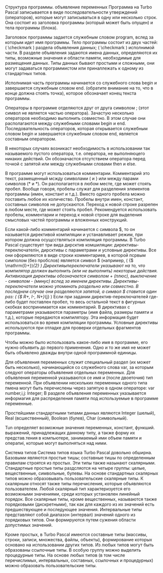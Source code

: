 Структура программы.
объявление переменных
Программа на Turbo Pascal записывается в виде последовательности утверждений (операторов), которые могут записываться в одну или несколько строк. Она состоит из заголовка программы (который может быть опущен) и тела программы (блока).

Заголовок программы задается служебным словом program, вслед за которым идет имя программы.
Тело программы состоит из двух частей:
\( \checkmark \) раздела объявления данных;
\( \checkmark \) исполнимой части.
В разделе объявления задаются имена данных, определяются их типы, возможные значения и области памяти, необходимые для размещения данных. Типы данных бывают простыми и сложными, они могут задаваться программистом или приналлежать к одному из стандартных типов.

Исполнимая часть программы начинается со служебного слова begin и завершается служебным словом end. (обратите внимание на то, что в конце должна стоять точка), которое обозначает конец текста программы.

Операторы в программе отделяются друг от друга символом ; (этот символ не является частью оператора). Зачастую несколько операторов необходимо выполнить совместно. В этом случае они располагаются между служебными словами begin и end. Последовательность операторов, которая открывается служебным словом begin и завершается служебным словом end, является составным оператором.

В некоторых случаях возникаст необходимость в использовании так называемого пустого оператора, т.е. оператора, не выполняюцего никаких действий. Он обозначастся отсутствием оператора перед точкой с запятой или между служебными словами then и else.

В программе могут использоваться комментарии. Комментарий это текст, размещенный мсжду символами ( и \} или между парами символов (* и *). Он располагается в любом месте, где может стоять пробел. Вообще говоря, пробелы служат для разделения элементов программы (имен, констант и т.д.). Вместо одного пробела можно поставить любое их количество. Пробелы внутри имен, констант, составных символов не допускаются. Переход к новой строке разрепен в любом месте, где может стоять пробел. Рекомендуется использовать пробелы, комментарии и переход к новой строке для выделения смысловых частей программы и вложенных конструкций.

Если какой-либо комментарий начинается с символа \$, то он называется директивой компиляции и устанавливает режим, при котором должна осущсствляться компиляция программы. B Turbo Pascal существует три вида дирсктив комшиляции: директивы-переключателін, дирсктивы с параметрами и условные директивы. Все они оформляются в виде строки комментариев, в которой псрвым симполом (без пробслов) является символ \$ (например, \( \{\$ \mathrm{I}+\})_{2} \) Директияыпереключатели указывают на то, что компилятор должен выполнить (или не выполнить) некоторые действия. Активизация директивы обозначается символом + (плюс), выключение - символом - (минус) вслед за именем директивы. Директивы-переключатели можно упоминать раздельно или совместно. В последнем случае они разделяются запятой, а символ \$ ставится один раз: \( \{\$ R+, I-, N+\}_{j} \) Если при задании директив-переключателей где-либо будет поставлен пробел, то весь остальной текст в фигурных скобках воспринимается как комментарий. В директивах с параметрами указываются параметры (имя файла, размеры памяти и т.д.), которые передаются компилятору. Эта информация будет использоваться во время компиляции программы. Условные директивы используются при отладке для проверки отдельных фрагментов программы.

Чтобы можно было использовать какое-либо имя в программе, его нужно объявить до первого применения. Одно и то же имя не может быть объявлено дважды внутри одной программной единицы.

Для объявления переменных служит специальный раздел (их может быть несколько), начинающийся со служебного слова var, за которым следуют операторы объявления отдельных переменных. Для объявления переменной указываются се имя и (после двоеточия) тип переменной. При объявлении нескольких переменных одного типа пмена могут быть перечислены через запятую в одном операторе: var
number,i,j: Integer;
В разделе объявления переменных указывается информагия для распределения памяти под используемые в программе переменные.

Простейшими стандартными типами данных являются Integer (шелый), Real (всшественный), Boolean (булев), Char (символьный).

Tun определяет возможные значения переменных, констант, функший. выражений, принадлежащих данному типу, а также форму их представ.тения в компьютере, занимаемый ими объем памяти и операпиі, которые могут выполняться над ними.

Система типов
Система типов языка Turbo Pascal довольно обширна. Базовыми являются простые тишы; составные тишы по определенным правилам строятся из простых. Эти типы также назынают скалярными. Стандартные простые типы раздсляотся на четыре группы: целые, вещественные, символьные, булевы. На основе стандартных скалярных типов можно образовывать пользовательские скалярные типы. К скалярным относят также типы перечисления, которые объявляются пользователем. Любой скалярный тип характеризуется его возможными значениями, среди которых установлен линейный порядок. Все скалярные типы, кроме вещественных, называются также порядковыми (дискретными), так как для каждого из их значений есть предшествующее и последующее значения. Интервальные типы представляют собой диапазон (интервал) значений одного из порядковых типов. Они формируются путем сужения области допустимых значений.

Кроме простых, в Turbo Pascal имеются составные типы (массивы, строки, записи, множества, файлы, объекты), формирование которых основано на использовании других типов. Из любых типов могут быть образованы ссылочные типы. В особую группу можно выделить процедурные типы. На основе любых типов (в том числе перечислимых, интервальных, составных, ссылочных и процедурных) можно образовать пользовательские типы.